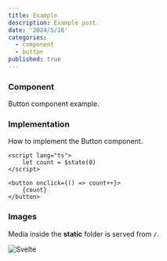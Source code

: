 ```yaml
---
title: Example
description: Example post.
date: '2024/5/16'
categories:
  - component
  - button
published: true
---
```


<script>
  import ButtonExample from './ButtonExample.svelte';
</script>

### Component

Button component example.

<ButtonExample />

### Implementation

How to implement the Button component.

```svelte
<script lang="ts">
	let count = $state(0)
</script>

<button onclick={() => count++}>
	{count}
</button>
```

### Images

Media inside the **static** folder is served from `/`.

![Svelte](favicon.png)